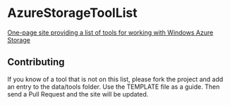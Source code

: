 AzureStorageToolList
====================

[One-page site providing a list of tools for working with Windows Azure Storage](http://storagetools.azurewebsites.net)

## Contributing

If you know of a tool that is not on this list, please fork the project and add an entry to the data/tools folder. Use the TEMPLATE file as a guide. Then send a Pull Request and the site will be updated.